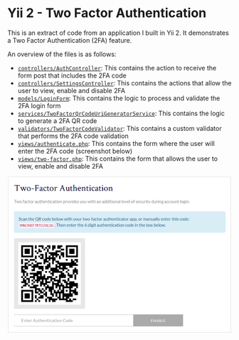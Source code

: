 # Yii 2 - Two Factor Authentication

This is an extract of code from an application I built in Yii 2. It demonstrates a Two Factor Authentication (2FA) feature.

An overview of the files is as follows:

   - [`controllers/AuthController`](controllers/AuthController.php): This contains the action to receive the form post that includes the 2FA code
   - [`controllers/SettingsController`](controllers/SettingsController.php): This contains the actions that allow the user to view, enable and disable 2FA
   - [`models/LoginForm`](models/LoginForm.php): This contains the logic to process and validate the 2FA login form
   - [`services/TwoFactorQrCodeUriGeneratorService`](services/TwoFactorQrCodeUriGeneratorService.php): This contains the logic to generate a 2FA QR code
   - [`validators/TwoFactorCodeValidator`](validators/TwoFactorCodeValidator.php): This contains a custom validator that performs the 2FA code validation
   - [`views/authenticate.php`](views/authenticate.php): This contains the form where the user will enter the 2FA code (screenshot below)
   - [`views/two-factor.php`](views/two-factor.php): This contains the form that allows the user to view, enable and disable 2FA

![screenshot](2fa.png)
